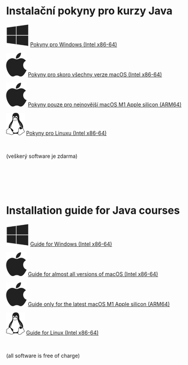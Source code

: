 Instalační pokyny pro kurzy Java
================================

![](img/logo-windows.png)
[Pokyny pro Windows (Intel x86-64)](win/)

![](img/logo-mac.png)
[Pokyny pro skoro všechny verze macOS (Intel x86-64)](mac/)

![](img/logo-mac.png)
[Pokyny pouze pro nejnovější macOS M1 Apple silicon (ARM64)](mac-arm/)

![](img/logo-linux.png)
[Pokyny pro Linuxu  (Intel x86-64)](linux/)

<br/>

(veškerý software je zdarma)



<br/><br/><br/><br/>



Installation guide for Java courses
===================================

![](img/logo-windows.png)
[Guide for Windows (Intel x86-64)](win/index-eng.html)

![](img/logo-mac.png)
[Guide for almost all versions of macOS (Intel x86-64)](mac/index-eng.html)

![](img/logo-mac.png)
[Guide only for the latest macOS M1 Apple silicon (ARM64)](mac-arm/index-eng.html)

![](img/logo-linux.png)
[Guide for Linux (Intel x86-64)](linux/index-eng.html)

<br/>

(all software is free of charge)
